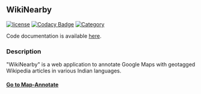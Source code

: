 ## WikiNearby
[![license](https://img.shields.io/github/license/mashape/apistatus.svg?maxAge=2592000)](https://github.com/tushar-agarwal/WikiNearby/blob/master/LICENSE.md) [![Codacy Badge](https://api.codacy.com/project/badge/Grade/2317a24a73b744209f2dfa4cc210fa0d)](https://www.codacy.com/app/tushar-agarwal/WikiNearby?utm_source=github.com&amp;utm_medium=referral&amp;utm_content=tushar-agarwal/WikiNearby&amp;utm_campaign=Badge_Grade) [![Category](https://img.shields.io/badge/Category-Coursework-ff69b4.svg)](https://github.com/tushar-agarwal/WikiNearby)

Code documentation is available <a href="http://tushar-agarwal.github.io/WikiNearby/" target="_blank">here</a>.

### Description
"WikiNearby" is a web application to annotate Google Maps with geotagged Wikipedia articles in various Indian languages. 

#### <a href="http://tagarwal.pythonanywhere.com" target="_blank">Go to Map-Annotate</a>
